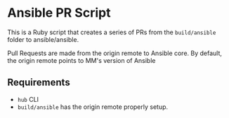 # Ansible PR Script
This is a Ruby script that creates a series of PRs from  the `build/ansible`
folder to ansible/ansible.

Pull Requests are made from the origin remote to Ansible core.
By default, the origin remote points to MM's version of Ansible

## Requirements
* `hub` CLI
* `build/ansible` has the origin remote properly setup.
